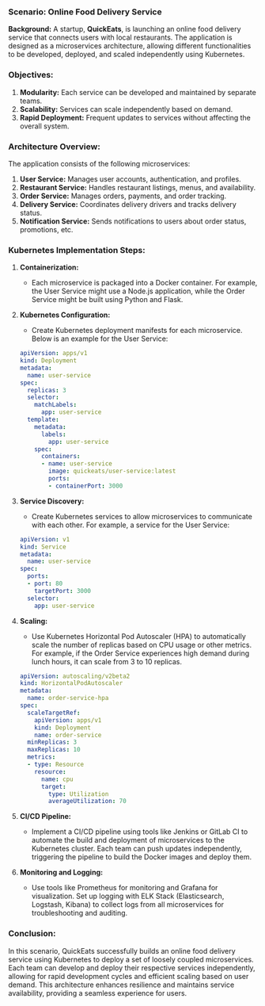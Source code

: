 ### Scenario: Online Food Delivery Service

**Background:**
A startup, **QuickEats**, is launching an online food delivery service that connects users with local restaurants. The application is designed as a microservices architecture, allowing different functionalities to be developed, deployed, and scaled independently using Kubernetes.

### Objectives:
1. **Modularity:** Each service can be developed and maintained by separate teams.
2. **Scalability:** Services can scale independently based on demand.
3. **Rapid Deployment:** Frequent updates to services without affecting the overall system.

### Architecture Overview:
The application consists of the following microservices:

1. **User Service:** Manages user accounts, authentication, and profiles.
2. **Restaurant Service:** Handles restaurant listings, menus, and availability.
3. **Order Service:** Manages orders, payments, and order tracking.
4. **Delivery Service:** Coordinates delivery drivers and tracks delivery status.
5. **Notification Service:** Sends notifications to users about order status, promotions, etc.

### Kubernetes Implementation Steps:

1. **Containerization:**
   - Each microservice is packaged into a Docker container. For example, the User Service might use a Node.js application, while the Order Service might be built using Python and Flask.

2. **Kubernetes Configuration:**
   - Create Kubernetes deployment manifests for each microservice. Below is an example for the User Service:

   ```yaml
   apiVersion: apps/v1
   kind: Deployment
   metadata:
     name: user-service
   spec:
     replicas: 3
     selector:
       matchLabels:
         app: user-service
     template:
       metadata:
         labels:
           app: user-service
       spec:
         containers:
         - name: user-service
           image: quickeats/user-service:latest
           ports:
           - containerPort: 3000
   ```

3. **Service Discovery:**
   - Create Kubernetes services to allow microservices to communicate with each other. For example, a service for the User Service:

   ```yaml
   apiVersion: v1
   kind: Service
   metadata:
     name: user-service
   spec:
     ports:
     - port: 80
       targetPort: 3000
     selector:
       app: user-service
   ```

4. **Scaling:**
   - Use Kubernetes Horizontal Pod Autoscaler (HPA) to automatically scale the number of replicas based on CPU usage or other metrics. For example, if the Order Service experiences high demand during lunch hours, it can scale from 3 to 10 replicas.

   ```yaml
   apiVersion: autoscaling/v2beta2
   kind: HorizontalPodAutoscaler
   metadata:
     name: order-service-hpa
   spec:
     scaleTargetRef:
       apiVersion: apps/v1
       kind: Deployment
       name: order-service
     minReplicas: 3
     maxReplicas: 10
     metrics:
     - type: Resource
       resource:
         name: cpu
         target:
           type: Utilization
           averageUtilization: 70
   ```

5. **CI/CD Pipeline:**
   - Implement a CI/CD pipeline using tools like Jenkins or GitLab CI to automate the build and deployment of microservices to the Kubernetes cluster. Each team can push updates independently, triggering the pipeline to build the Docker images and deploy them.

6. **Monitoring and Logging:**
   - Use tools like Prometheus for monitoring and Grafana for visualization. Set up logging with ELK Stack (Elasticsearch, Logstash, Kibana) to collect logs from all microservices for troubleshooting and auditing.

### Conclusion:
In this scenario, QuickEats successfully builds an online food delivery service using Kubernetes to deploy a set of loosely coupled microservices. Each team can develop and deploy their respective services independently, allowing for rapid development cycles and efficient scaling based on user demand. This architecture enhances resilience and maintains service availability, providing a seamless experience for users.
